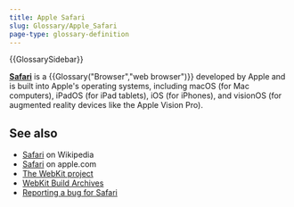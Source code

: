 ```yaml
---
title: Apple Safari
slug: Glossary/Apple_Safari
page-type: glossary-definition
---
```


{{GlossarySidebar}}

[**Safari**](https://www.apple.com/safari/) is a {{Glossary("Browser","web browser")}} developed by Apple and is built into Apple's operating systems, including macOS (for Mac computers), iPadOS (for iPad tablets), iOS (for iPhones), and visionOS (for augmented reality devices like the Apple Vision Pro).


## See also

- [Safari](<https://en.wikipedia.org/wiki/Safari_(web_browser)>) on Wikipedia
- [Safari](https://www.apple.com/safari/) on apple.com
- [The WebKit project](https://webkit.org/)
- [WebKit Build Archives](https://webkit.org/build-archives/)
- [Reporting a bug for Safari](https://bugs.webkit.org/)
